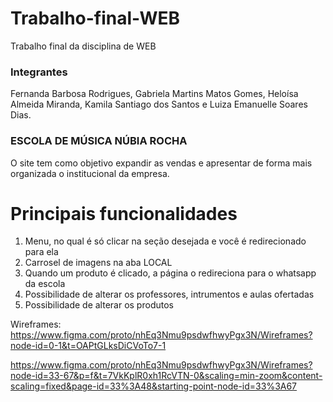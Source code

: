 # Trabalho-final-WEB
Trabalho final da disciplina de WEB

### Integrantes

 Fernanda Barbosa Rodrigues, Gabriela Martins Matos Gomes, Heloísa Almeida Miranda, Kamila Santiago dos Santos e Luiza Emanuelle Soares Dias.

### ESCOLA DE MÚSICA NÚBIA ROCHA

O site tem como objetivo expandir as vendas e apresentar de forma mais organizada o institucional da empresa.

# Principais funcionalidades
1. Menu, no qual é só clicar na seção desejada e você é redirecionado para ela
2. Carrosel de imagens na aba LOCAL
3. Quando um produto é clicado, a página o redireciona para o whatsapp da escola
4. Possibilidade de alterar os professores, intrumentos e aulas ofertadas
5. Possibilidade de alterar os produtos

Wireframes: https://www.figma.com/proto/nhEq3Nmu9psdwfhwyPgx3N/Wireframes?node-id=0-1&t=OAPtGLksDiCVoTo7-1   

https://www.figma.com/proto/nhEq3Nmu9psdwfhwyPgx3N/Wireframes?node-id=33-67&p=f&t=7VkKplR0xh1RcVTN-0&scaling=min-zoom&content-scaling=fixed&page-id=33%3A48&starting-point-node-id=33%3A67